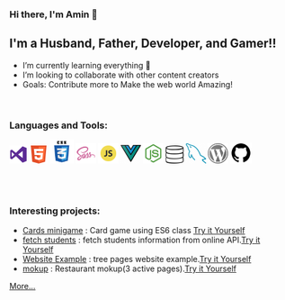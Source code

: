 ### Hi there, I'm Amin 👋

## I'm a Husband, Father, Developer, and Gamer!!

- I’m currently learning everything 🤣
- I’m looking to collaborate with other content creators
- Goals: Contribute more to Make the web world Amazing!

<br />

### Languages and Tools:

<!-- Start Icons languages -->

[<img src="./img/vs.png" width="32"/>](./img/vs.png)
[<img src="./img/html.png" width="32"/>](./img/html.png)
[<img src="./img/css.png" width="42"/>](./img/css.png)
[<img src="./img/sass.png" width="36"/>](./img/sass.png)
[<img src="./img/js.png" width="36"/>](./img/js.png)
[<img src="./img/vue.png" width="36"/>](./img/vue.png)
[<img src="./img/node.png" width="36"/>](./img/node.png)
[<img src="./img/sql.png" width="32"/>](./img/sql.png)
[<img src="./img/mysql.png" width="36"/>](./img/mysql.png)
[<img src="./img/wp.png" width="36"/>](./img/wp.png)
[<img src="./img/gith.png" width="38"/>](./img/gith.png)

<!-- End Icons languages -->

<br />
<br />

### Interesting projects:

- [Cards minigame](https://github.com/mazaalani/black-jack-no-AI) : Card game using ES6 class [Try it Yourself](https://mazaalani.github.io/black-jack-with-AI/)
- [fetch students](https://github.com/mazaalani/Json_Fetch_Students) : fetch students information from online API.[Try it Yourself](https://mazaalani.github.io/Json_Fetch_Students/)
- [Website Example](https://github.com/mazaalani/Portfolio-mokup) : tree pages website example.[Try it Yourself](https://mazaalani.github.io/Portfolio-mokup/)
- [mokup](https://github.com/mazaalani/Resto-model-1) : Restaurant mokup(3 active pages).[Try it Yourself](https://mazaalani.github.io/Resto-model-1)

[More...](https://github.com/mazaalani?tab=repositories)
